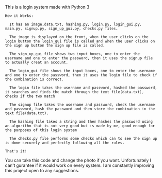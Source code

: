 This is a login system made with Python 3

    How it Works:
   
      It has an image,data.txt, hashing.py, login.py, login_gui.py, main.py, signup.py, sign_up_gui.py, checks.py files.

      The image is displayed on the front, when the user clicks on the login button the login_gui file is called and when the user clicks on the sign up button the sign up file is called.

      The sign_up_gui file shows two input boxes, one to enter the username and one to enter the password, then it uses the signup file to actually creat an account.

      The login_gui file shows the input boxes, one to enter the username and one to enter the password, then it uses the login file to check if the combination is correct.

      The login file takes the username and password, hashed the password, it searches and finds the match through the text file(data.txt), checks if the two match

      The signup file takes the username and password, check the username and password, hash the password and then store the combination in the text file(data.txt).

      The hashing file takes a string and then hashes the password using an algorithm that is not very good but is made by me, good enough for the purposes of this login system

      The checks.py file performs some checks which can to see the sign up is done securely and perfectly following all the rules.
      
    That's it!
  
  
  
You can take this code and change the photo if you want. Unfortunately I can't gurantee if it would work on every system. I am constantly improving this project
open to any suggestions.
  

